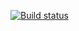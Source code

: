 [![Build status](https://ci.appveyor.com/api/projects/status/o1hop0fcojqe90rb?svg=true)](https://ci.appveyor.com/project/solarlime/ajs-homework-5-1)
